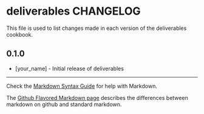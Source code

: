 deliverables CHANGELOG
======================

This file is used to list changes made in each version of the deliverables cookbook.

0.1.0
-----
- [your_name] - Initial release of deliverables

- - -
Check the [Markdown Syntax Guide](http://daringfireball.net/projects/markdown/syntax) for help with Markdown.

The [Github Flavored Markdown page](http://github.github.com/github-flavored-markdown/) describes the differences between markdown on github and standard markdown.
